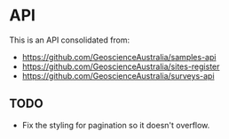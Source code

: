 # API
This is an API consolidated from:
* https://github.com/GeoscienceAustralia/samples-api
* https://github.com/GeoscienceAustralia/sites-register
* https://github.com/GeoscienceAustralia/surveys-api

## TODO
* Fix the styling for pagination so it doesn't overflow.